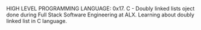HIGH LEVEL PROGRAMMING LANGUAGE: 0x17. C - Doubly linked lists
oject done during Full Stack Software Engineering at ALX. Learning about doubly linked list in C language.

